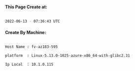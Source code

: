 
   
#### This Page Create at:

```bash

2022-06-13 - 07:36:43 UTC

```

#### Create By Machine:

```bash

Host Name : fv-az183-595

platform  : Linux-5.13.0-1025-azure-x86_64-with-glibc2.31

Ip Local  : 10.1.0.115

```

